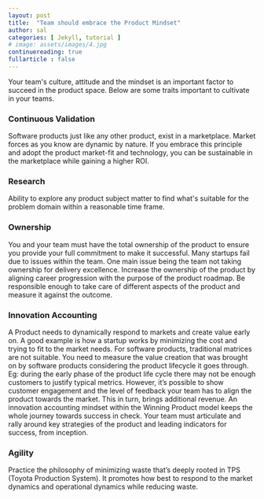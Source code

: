 ```yaml
---
layout: post
title:  "Team should embrace the Product Mindset"
author: sal
categories: [ Jekyll, tutorial ]
# image: assets/images/4.jpg
continuereading: true
fullarticle : false
---
```

Your team's culture, attitude and the mindset is an important factor to succeed in the product space. Below are some traits important to cultivate in your teams.

### Continuous Validation

Software products just like any other product, exist in a marketplace. Market forces as you know are dynamic by nature. If you embrace this principle and adopt the product market-fit and technology, you can be sustainable in the marketplace while gaining a higher ROI.

### Research

Ability to explore any product subject matter to find what's suitable for the problem domain within a reasonable time frame.

### Ownership

You and your team must have the total ownership of the product to ensure you provide your full commitment to make it successful. Many startups fail due to issues within the team. One main issue being the team not taking ownership for delivery excellence. Increase the ownership of the product by aligning career progression with the purpose of the product roadmap. Be responsible enough to take care of different aspects of the product and measure it against the outcome.

### Innovation Accounting

A Product needs to dynamically respond to markets and create value early on. A good example is how a startup works by minimizing the cost and trying to fit to the market needs. For software products, traditional matrices are not suitable. You need to measure the value creation that was brought on by software products considering the product lifecycle it goes through. Eg: during the early phase of the product life cycle there may not be enough customers to justify typical metrics. However, it’s possible to show customer engagement and the level of feedback your team has to align the product towards the market. This in turn, brings additional revenue. An innovation accounting mindset within the Winning Product model keeps the whole journey towards success in check. Your team must articulate and rally around key strategies of the product and leading indicators for success, from inception.

### Agility

Practice the philosophy of minimizing waste that’s deeply rooted in TPS (Toyota Production System). It promotes how best to respond to the market dynamics and operational dynamics while reducing waste.
